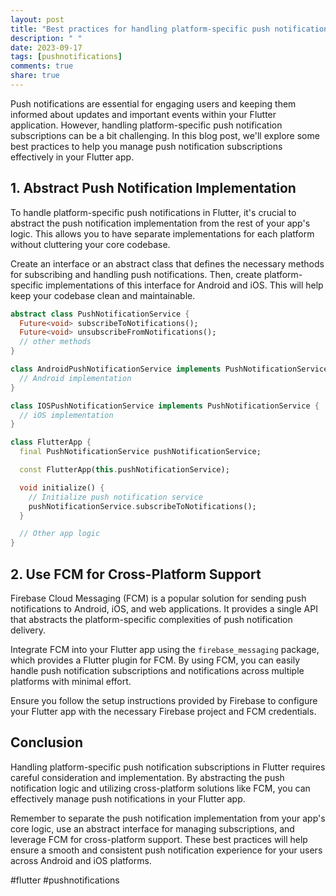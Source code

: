 ```yaml
---
layout: post
title: "Best practices for handling platform-specific push notification subscriptions in Flutter."
description: " "
date: 2023-09-17
tags: [pushnotifications]
comments: true
share: true
---
```


Push notifications are essential for engaging users and keeping them informed about updates and important events within your Flutter application. However, handling platform-specific push notification subscriptions can be a bit challenging. In this blog post, we'll explore some best practices to help you manage push notification subscriptions effectively in your Flutter app.

## 1. Abstract Push Notification Implementation

To handle platform-specific push notifications in Flutter, it's crucial to abstract the push notification implementation from the rest of your app's logic. This allows you to have separate implementations for each platform without cluttering your core codebase.

Create an interface or an abstract class that defines the necessary methods for subscribing and handling push notifications. Then, create platform-specific implementations of this interface for Android and iOS. This will help keep your codebase clean and maintainable.

```dart
abstract class PushNotificationService {
  Future<void> subscribeToNotifications();
  Future<void> unsubscribeFromNotifications();
  // other methods
}

class AndroidPushNotificationService implements PushNotificationService {
  // Android implementation
}

class IOSPushNotificationService implements PushNotificationService {
  // iOS implementation
}

class FlutterApp {
  final PushNotificationService pushNotificationService;

  const FlutterApp(this.pushNotificationService);

  void initialize() {
    // Initialize push notification service
    pushNotificationService.subscribeToNotifications();
  }

  // Other app logic
}
```

## 2. Use FCM for Cross-Platform Support

Firebase Cloud Messaging (FCM) is a popular solution for sending push notifications to Android, iOS, and web applications. It provides a single API that abstracts the platform-specific complexities of push notification delivery.

Integrate FCM into your Flutter app using the `firebase_messaging` package, which provides a Flutter plugin for FCM. By using FCM, you can easily handle push notification subscriptions and notifications across multiple platforms with minimal effort.

Ensure you follow the setup instructions provided by Firebase to configure your Flutter app with the necessary Firebase project and FCM credentials.

## Conclusion

Handling platform-specific push notification subscriptions in Flutter requires careful consideration and implementation. By abstracting the push notification logic and utilizing cross-platform solutions like FCM, you can effectively manage push notifications in your Flutter app.

Remember to separate the push notification implementation from your app's core logic, use an abstract interface for managing subscriptions, and leverage FCM for cross-platform support. These best practices will help ensure a smooth and consistent push notification experience for your users across Android and iOS platforms.

#flutter #pushnotifications